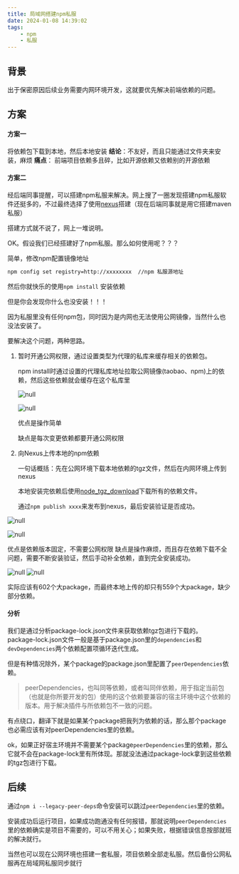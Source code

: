 ```yaml
---
title: 局域网搭建npm私服
date: 2024-01-08 14:39:02
tags:
    - npm
    - 私服
---
```


## 背景

出于保密原因后续业务需要内网环境开发，这就要优先解决前端依赖的问题。

## 方案

#### 方案一

将依赖包下载到本地，然后本地安装
**结论**：不友好，而且只能通过文件夹来安装，麻烦
**痛点**： 前端项目依赖多且碎，比如开源依赖又依赖别的开源依赖

#### 方案二

经后端同事提醒，可以搭建npm私服来解决。网上搜了一圈发现搭建npm私服软件还挺多的，不过最终选择了使用[nexus](https://www.sonatype.com/products/sonatype-nexus-oss-download)搭建（现在后端同事就是用它搭建maven私服）

搭建方式就不说了，网上一堆说明。

OK。假设我们已经搭建好了npm私服。那么如何使用呢？？？

简单，修改npm配置镜像地址

```bash
npm config set registry=http://xxxxxxxx  //npm 私服源地址
```

然后你就快乐的使用`npm install` 安装依赖

但是你会发现你什么也没安装！！！

因为私服里没有任何npm包，同时因为是内网也无法使用公网镜像，当然什么也没法安装了。

要解决这个问题，两种思路。

1. 暂时开通公网权限，通过设置类型为代理的私库来缓存相关的依赖包。

   npm install时通过设置的代理私库地址拉取公网镜像(taobao、npm)上的依赖，然后这些依赖就会缓存在这个私库里

   ![null](https://s2.loli.net/2024/01/08/gSa9DwreRELtiIN.png)

   ![null](https://s2.loli.net/2024/01/08/2vkw4OJo1fUKF6S.png)

   优点是操作简单

   缺点是每次变更依赖都要开通公网权限

2. 向Nexus上传本地的npm依赖

   一句话概括：先在公网环境下载本地依赖的tgz文件，然后在内网环境上传到nexus

   本地安装完依赖后使用[node_tgz_download](https://www.npmjs.com/package/node-tgz-downloader)下载所有的依赖文件。

   通过`npm publish xxxx`来发布到nexus，最后安装验证是否成功。

![null](https://s2.loli.net/2024/01/08/4D1fNW5ya2kxd3w.png)

![null](https://s2.loli.net/2024/01/08/Dh1ZIYa9MoEKkGe.png)

优点是依赖版本固定，不需要公网权限
缺点是操作麻烦，而且存在依赖下载不全问题，需要不断安装验证，然后手动补全依赖，直到完全安装成功。

![null](https://s2.loli.net/2024/01/08/uPgGiCpBUQIoSVD.png)
![null](https://s2.loli.net/2024/01/08/2cfbWlJ4La1Y7h8.png)

实际应该有602个大package，而最终本地上传的却只有559个大package，缺少部分依赖。

#### 分析

我们是通过分析package-lock.json文件来获取依赖tgz包进行下载的。
package-lock.json文件一般是基于package.json里的`dependencies`和`devDependencies`两个依赖配置项循环迭代生成。

但是有种情况除外，某个package的package.json里配置了`peerDependencies`依赖。

> peerDependencies，也叫同等依赖，或者叫同伴依赖，用于指定当前包（也就是你所要开发的包）使用的这个依赖要兼容的宿主环境中这个依赖的版本。用于解决插件与所依赖包不一致的问题。

有点绕口，翻译下就是如果某个package把我列为依赖的话，那么那个package也必需应该有对peerDependencies里的依赖。

ok，如果正好宿主环境并不需要某个package`peerDependencies`里的依赖，那么它就不会在package-lock里有所体现。那就没法通过package-lock拿到这些依赖的tgz包进行下载。

## 后续

通过`npm i --legacy-peer-deps`命令安装可以跳过`peerDependencies`里的依赖。

安装成功后运行项目，如果成功跑通没有任何报错，那就说明`peerDependencies`里的依赖确实是项目不需要的，可以不用关心；如果失败，根据错误信息按部就班的解决就行。



当然也可以现在公网环境也搭建一套私服，项目依赖全部走私服。然后备份公网私服再在局域网私服同步就行